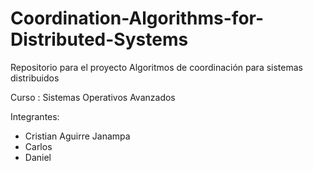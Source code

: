 # Coordination-Algorithms-for-Distributed-Systems
Repositorio para el proyecto Algoritmos de coordinación para sistemas distribuidos

Curso : Sistemas Operativos Avanzados

Integrantes:
- Cristian Aguirre Janampa
- Carlos
- Daniel
